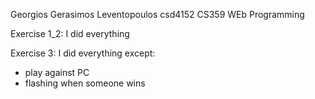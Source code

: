 Georgios Gerasimos Leventopoulos csd4152       CS359 WEb Programming


Exercise 1_2: I did everything

Exercise 3: 
I did everything except:
- play against PC
- flashing when someone wins